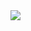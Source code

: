 <img src = "[https://media1.tenor.com/m/kjXMU4dl8lAAAAAC/hello-world.gif](https://media1.tenor.com/m/kxZgL7zPf0EAAAAC/hello-world-seytonic.gif)">

<!---
dish04/dish04 is a ✨ special ✨ repository because its `README.md` (this file) appears on your GitHub profile.
You can click the Preview link to take a look at your changes.
--->
